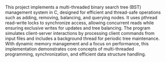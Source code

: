 This project implements a multi-threaded binary search tree (BST) management system in C, designed for efficient and thread-safe operations such as adding, removing, balancing, and querying nodes. It uses pthread read-write locks to synchronize access, allowing concurrent reads while ensuring exclusive writes for updates and tree balancing. The program simulates client-server interactions by processing client commands from input files and includes a background thread for periodic tree maintenance. With dynamic memory management and a focus on performance, this implementation demonstrates core concepts of multi-threaded programming, synchronization, and efficient data structure handling.
